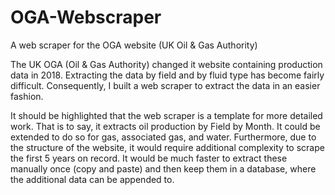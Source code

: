 # OGA-Webscraper
A web scraper for the OGA website (UK Oil &amp; Gas Authority)

The UK OGA (Oil & Gas Authority) changed it website containing production data in 2018. Extracting the data by field and by fluid type has become fairly difficult. Consequently, I built a web scraper to extract the data in an easier fashion.

It should be highlighted that the web scraper is a template for more detailed work. That is to say, it extracts oil production by Field by Month. It could be extended to do so for gas, associated gas, and water. Furthermore, due to the structure of the website, it would require additional complexity to scrape the first 5 years on record. It would be much faster to extract these manually once (copy and paste) and then keep them in a database, where the additional data can be appended to.
